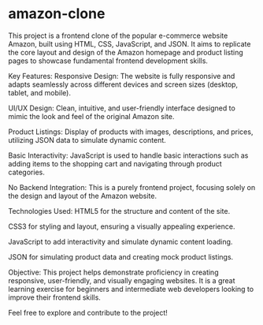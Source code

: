 # amazon-clone

This project is a frontend clone of the popular e-commerce website Amazon, built using HTML, CSS, JavaScript, and JSON. It aims to replicate the core layout and design of the Amazon homepage and product listing pages to showcase fundamental frontend development skills.

Key Features:
Responsive Design: The website is fully responsive and adapts seamlessly across different devices and screen sizes (desktop, tablet, and mobile).

UI/UX Design: Clean, intuitive, and user-friendly interface designed to mimic the look and feel of the original Amazon site.

Product Listings: Display of products with images, descriptions, and prices, utilizing JSON data to simulate dynamic content.

Basic Interactivity: JavaScript is used to handle basic interactions such as adding items to the shopping cart and navigating through product categories.

No Backend Integration: This is a purely frontend project, focusing solely on the design and layout of the Amazon website.

Technologies Used:
HTML5 for the structure and content of the site.

CSS3 for styling and layout, ensuring a visually appealing experience.

JavaScript to add interactivity and simulate dynamic content loading.

JSON for simulating product data and creating mock product listings.

Objective:
This project helps demonstrate proficiency in creating responsive, user-friendly, and visually engaging websites. It is a great learning exercise for beginners and intermediate web developers looking to improve their frontend skills.

Feel free to explore and contribute to the project!
